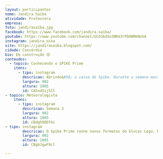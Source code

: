 ```yaml
---
layout: participantes
nome: Jandira Saiba
atividade: Professora
empresa: 
foto: jandirasaiba.jpg
facebook: https://www.facebook.com/jandira.saiba/
youtube: https://www.youtube.com/channel/UCO3kdSn3NRd3rPbOBRKNohA 
instagram: jandira_nina
site: https://jandirasaiba.blogspot.com/
cidade: Concórdia
bio: Em construção 😍
conteudos:
  - topico: Conhecendo o SPIKE Prime
    itens: 
      - tipo: instagram
        descricao: Abrindo&#58; a caixa do Spike. Durante a semana mais informações, falando um pouco mais detalhado de cada peça. 😍😍😍😍😍.
        largura: 902
        altura: 1065
        id: CA5xdSsj5Il
- topico: Meteorologista
    itens: 
      - tipo: instagram
        descricao: Semana 3 
        largura: 902
        altura: 1065
        id: CBdgh9DD74i
- tipo: instagram
        descricao: O Spike Prime reúne novos formatos de blocos Lego, hardware simples de utilizar e linguagem de programação intuitiva do tipo arraste e solte baseada em Scratch. Formado por um Hub programável, sensores e motores, altamente precisos que, juntamente com uma grande variedade de elementos de construção coloridos da Lego Education, permite que os alunos projetem e construam robôs divertidos, dispositivos dinâmicos e outros modelos interativos. Vamos brincar?
        largura: 902
        altura: 1065
        id: CBgbJgwF9cl

---
```

